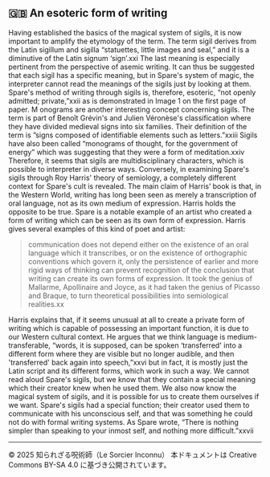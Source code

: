 ## 🇬🇧 An esoteric form of writing

Having established the basics of the magical system of sigils, it is now
important to amplify the etymology of the term. The term sigil derives from the
Latin sigillum and sigilla “statuettes, little images and seal,” and it is a diminutive
of the Latin signum ‘sign’.xxi The last meaning is especially pertinent from the
perspective of asemic writing. It can thus be suggested that each sigil has a specific
meaning, but in Spare's system of magic, the interpreter cannot read the meanings
of the sigils just by looking at them. Spare's method of writing through sigils is,
therefore, esoteric, “not openly admitted; private,”xxii as is demonstrated in Image 1
on the first page of paper.
M onograms are another interesting concept concerning sigils. The term is part
of Benoît Grévin's and Julien Véronèse's classification where they have divided
medieval signs into six families. Their definition of the term is ”signs composed of
identifiable elements such as letters.”xxiii Sigils have also been called “monograms
of thought, for the government of energy” which was suggesting that they were a
form of meditation.xxiv Therefore, it seems that sigils are multidisciplinary
characters, which is possible to interpreter in diverse ways.
Conversely, in examining Spare's sigils through Roy Harris' theory of
semiology, a completely different context for Spare's cult is revealed. The main
claim of Harris’ book is that, in the Western World, writing has long been seen as
merely a transcription of oral language, not as its own medium of expression.
Harris holds the opposite to be true. Spare is a notable example of an artist who
created a form of writing which can be seen as its own form of expression. Harris
gives several examples of this kind of poet and artist:

>communication does not depend either on the existence of an oral
language which it transcribes, or on the existence of orthographic
conventions which govern it, only the persistence of earlier and more rigid
ways of thinking can prevent recognition of the conclusion that writing
can create its own forms of expression. It took the genius of Mallarme,
Apollinaire and Joyce, as it had taken the genius of Picasso and Braque, to
turn theoretical possibilities into semiological realities.xx

Harris explains that, if it seems unusual at all to create a private form of writing
which is capable of possessing an important function, it is due to our Western cultural
context. He argues that we think language is medium-transferable, “words, it
is supposed, can be spoken ‘transferred' into a different form where they are visible
but no longer audible, and then 'transferred' back again into speech,”xxvi but in fact,
it is mostly just the Latin script and its different forms, which work in such a way.
We cannot read aloud Spare's sigils, but we know that they contain a special
meaning which their creator knew when he used them. We also now know the magical
system of sigils, and it is possible for us to create them ourselves if we want.
Spare's sigils had a special function; their creator used them to communicate with
his unconscious self, and that was something he could not do with formal writing
systems. As Spare wrote, “There is nothing simpler than speaking to your inmost
self, and nothing more difficult.”xxvii

---

© 2025 知られざる呪術師（Le Sorcier Inconnu）
本ドキュメントは Creative Commons BY-SA 4.0 に基づき公開されています。

